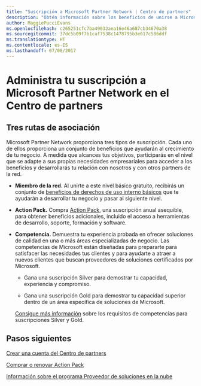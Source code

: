```yaml
---
title: "Suscripción a Microsoft Partner Network | Centro de partners"
description: "Obtén información sobre los beneficios de unirse a Microsoft Partner Network."
author: MaggiePucciEvans
ms.openlocfilehash: c265251cfc7ba49032aea16e46a687cb34670a38
ms.sourcegitcommit: 37dc5b09f7b1caf7538c1478795b3e617c586ddf
ms.translationtype: HT
ms.contentlocale: es-ES
ms.lasthandoff: 07/08/2017
---
```

# <a name="manage-your-microsoft-partner-network-membership-on-partner-center"></a>Administra tu suscripción a Microsoft Partner Network en el Centro de partners

## <a name="three-paths-to-partnership"></a>Tres rutas de asociación

Microsoft Partner Network proporciona tres tipos de suscripción. Cada uno de ellos proporciona un conjunto de beneficios que ayudarán al crecimiento de tu negocio. A medida que alcances tus objetivos, participarás en el nivel que se adapte a sus propias necesidades empresariales para acceder a los beneficios y desarrollarás tu relación con nosotros y con otros partners de la red.

-   **Miembro de la red**. Al unirte a este nivel básico gratuito, recibirás un conjunto de [beneficios de derechos de uso interno básicos]( https://partner.microsoft.com/membership/core-benefits) que te ayudarán a desarrollar tu negocio y pasar al siguiente nivel.

-   **Action Pack.** Compra [Action Pack](mpn-get-action-pack.md), una suscripción anual asequible, para obtener beneficios adicionales, incluido el acceso a herramientas de desarrollo, soporte, formación y software.

-   **Competencia.** Demuestra tu experiencia probada en ofrecer soluciones de calidad en una o más áreas especializadas de negocio. Las competencias de Microsoft están diseñadas para prepararte para satisfacer las necesidades tus clientes y para ayudarte a atraer a nuevos clientes que buscan proveedores de soluciones certificados por Microsoft. 

    -   Gana una suscripción Silver para demostrar tu capacidad, experiencia y compromiso.

    -   Gana una suscripción Gold para demostrar tu capacidad superior dentro de un área específica de soluciones de Microsoft.

    [Consigue más información](learn-about-competencies.md) sobre los requisitos de competencias para suscripciones Silver y Gold.


## <a name="next-steps"></a>Pasos siguientes

[Crear una cuenta del Centro de partners](mpn-create-a-partner-center-account.md)

[Comprar o renovar Action Pack](mpn-get-action-pack.md)

[Información sobre el programa Proveedor de soluciones en la nube](https://partner.microsoft.com/cloud-solution-provider)

